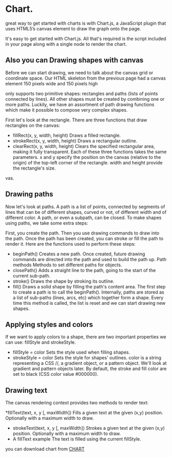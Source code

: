 # **Chart.**

 great way to get started with charts is with Chart.js, a JavaScript plugin that uses HTML5’s canvas element to draw the graph onto the page. 

 It's easy to get started with Chart.js. All that's required is the script included in your page along with a single <canvas> node to render the chart.
 


 ## Also you can Drawing shapes with canvas

Before we can start drawing, we need to talk about the canvas grid or coordinate space. Our HTML skeleton from the previous page had a canvas element 150 pixels wide and 150 pixels high

 <canvas> only supports two primitive shapes: rectangles and paths (lists of points connected by lines). All other shapes must be created by combining one or more paths. Luckily, we have an assortment of path drawing functions which make it possible to compose very complex shapes.

First let's look at the rectangle. There are three functions that draw rectangles on the canvas:

* fillRect(x, y, width, height)
Draws a filled rectangle.
* strokeRect(x, y, width, height)
Draws a rectangular outline.
* clearRect(x, y, width, height)
Clears the specified rectangular area, making it fully transparent.
Each of these three functions takes the same parameters. x and y specify the position on the canvas (relative to the origin) of the top-left corner of the rectangle. width and height provide the rectangle's size.

vas.

## Drawing paths
Now let's look at paths. A path is a list of points, connected by segments of lines that can be of different shapes, curved or not, of different width and of different color. A path, or even a subpath, can be closed. To make shapes using paths, we take some extra steps:

First, you create the path.
Then you use drawing commands to draw into the path.
Once the path has been created, you can stroke or fill the path to render it.
Here are the functions used to perform these steps:

* beginPath()
Creates a new path. Once created, future drawing commands are directed into the path and used to build the path up.
Path methods
Methods to set different paths for objects.
* closePath()
Adds a straight line to the path, going to the start of the current sub-path.
* stroke()
Draws the shape by stroking its outline.
* fill()
Draws a solid shape by filling the path's content area.
The first step to create a path is to call the beginPath(). Internally, paths are stored as a list of sub-paths (lines, arcs, etc) which together form a shape. Every time this method is called, the list is reset and we can start drawing new shapes.

## Applying styles and colors
If we want to apply colors to a shape, there are two important properties we can use: fillStyle and strokeStyle.

* fillStyle = color
Sets the style used when filling shapes.
* strokeStyle = color
Sets the style for shapes' outlines.
color is a string representing a CSS //<color>, a gradient object, or a pattern object. We'll look at gradient and pattern objects later. By default, the stroke and fill color are set to black (CSS color value #000000).


## Drawing text
The canvas rendering context provides two methods to render text:

*fillText(text, x, y [, maxWidth])
Fills a given text at the given (x,y) position. Optionally with a maximum width to draw.
* strokeText(text, x, y [, maxWidth])
Strokes a given text at the given (x,y) position. Optionally with a maximum width to draw.
* A fillText example
The text is filled using the current fillStyle.



you can download chart from [CHART](https://github.com/chartjs/Chart.js.git)